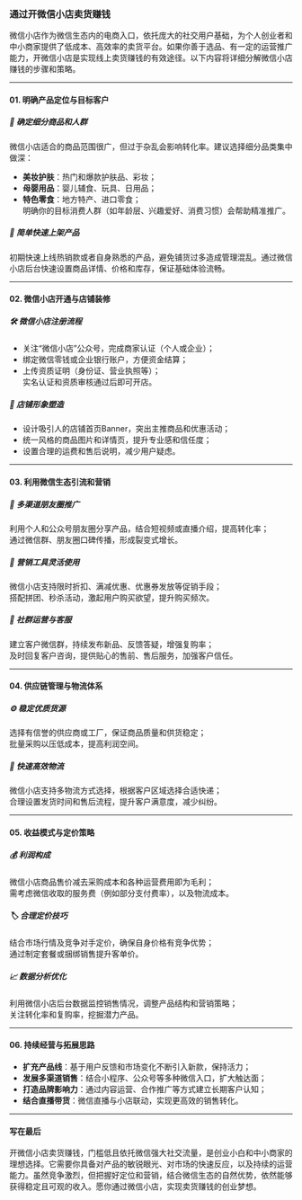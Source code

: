 ### 通过开微信小店卖货赚钱  
微信小店作为微信生态内的电商入口，依托庞大的社交用户基础，为个人创业者和中小商家提供了低成本、高效率的卖货平台。如果你善于选品、有一定的运营推广能力，开微信小店是实现线上卖货赚钱的有效途径。以下内容将详细分解微信小店赚钱的步骤和策略。  

---  
#### 01. 明确产品定位与目标客户  
##### 🎯 确定细分商品和人群  
微信小店适合的商品范围很广，但过于杂乱会影响转化率。建议选择细分品类集中做深：  
* **美妆护肤**：热门和爆款护肤品、彩妆；  
* **母婴用品**：婴儿辅食、玩具、日用品；  
* **特色零食**：地方特产、进口零食；  
明确你的目标消费人群（如年龄层、兴趣爱好、消费习惯）会帮助精准推广。  
##### 🌱 简单快速上架产品  
初期快速上线热销款或者自身熟悉的产品，避免铺货过多造成管理混乱。通过微信小店后台快速设置商品详情、价格和库存，保证基础体验流畅。  

---  
#### 02. 微信小店开通与店铺装修  
##### 🛠️ 微信小店注册流程  
* 关注“微信小店”公众号，完成商家认证（个人或企业）；  
* 绑定微信零钱或企业银行账户，方便资金结算；  
* 上传资质证明（身份证、营业执照等）；  
实名认证和资质审核通过后即可开店。  
##### 🎨 店铺形象塑造  
* 设计吸引人的店铺首页Banner，突出主推商品和优惠活动；  
* 统一风格的商品图片和详情页，提升专业感和信任度；  
* 设置合理的运费和售后说明，减少用户疑虑。  

---  
#### 03. 利用微信生态引流和营销  
##### 📢 多渠道朋友圈推广  
利用个人和公众号朋友圈分享产品，结合短视频或直播介绍，提高转化率；  
通过微信群、朋友圈口碑传播，形成裂变式增长。  
##### 🎁 营销工具灵活使用  
微信小店支持限时折扣、满减优惠、优惠券发放等促销手段；  
搭配拼团、秒杀活动，激起用户购买欲望，提升购买频次。  
##### 🤝 社群运营与客服  
建立客户微信群，持续发布新品、反馈答疑，增强复购率；  
及时回复客户咨询，提供贴心的售前、售后服务，加强客户信任。  

---  
#### 04. 供应链管理与物流体系  
##### ⚙️ 稳定优质货源  
选择有信誉的供应商或工厂，保证商品质量和供货稳定；  
批量采购以压低成本，提高利润空间。  
##### 🚚 快速高效物流  
微信小店支持多物流方式选择，根据客户区域选择合适快递；  
合理设置发货时间和售后流程，提升客户满意度，减少纠纷。  

---  
#### 05. 收益模式与定价策略  
##### 💰 利润构成  
微信小店商品售价减去采购成本和各种运营费用即为毛利；  
需考虑微信收取的服务费（例如部分支付费率），以及物流成本。  
##### 🏷️ 合理定价技巧  
结合市场行情及竞争对手定价，确保自身价格有竞争优势；  
通过制定套餐或捆绑销售提升客单价。  
##### 📈 数据分析优化  
利用微信小店后台数据监控销售情况，调整产品结构和营销策略；  
关注转化率和复购率，挖掘潜力产品。  

---  
#### 06. 持续经营与拓展思路  
* **扩充产品线**：基于用户反馈和市场变化不断引入新款，保持活力；  
* **发展多渠道销售**：结合小程序、公众号等多种微信入口，扩大触达面；  
* **打造品牌影响力**：通过内容运营、合作推广等方式建立长期客户认知；  
* **结合直播带货**：微信直播与小店联动，实现更高效的销售转化。  

---  
#### 写在最后  
开微信小店卖货赚钱，门槛低且依托微信强大社交流量，是创业小白和中小商家的理想选择。它需要你具备对产品的敏锐眼光、对市场的快速反应，以及持续的运营能力。虽然竞争激烈，但把握好定位和营销，结合微信生态的自然优势，依然能够获得稳定且可观的收入。愿你通过微信小店，实现卖货赚钱的创业梦想。  
